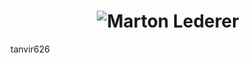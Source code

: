 <h1 align="center">
  <img src="https://readme-typing-svg.demolab.com?font=Fira+Code&size=35&pause=200&color=F75C7E&center=true&vCenter=true&width=435&lines=Marton+Lederer" alt="Marton Lederer" />
</h1>
tanvir626
